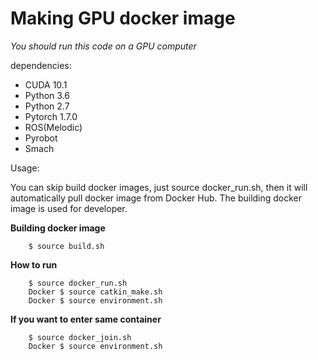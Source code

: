 # Making GPU docker image
*You should run this code on a GPU computer*

dependencies: 
- CUDA 10.1
- Python 3.6
- Python 2.7
- Pytorch 1.7.0
- ROS(Melodic)
- Pyrobot
- Smach

Usage:

You can skip build docker images, just source docker_run.sh, then it will automatically pull docker image from Docker Hub. The building docker image is used for developer.

**Building docker image**
```
    $ source build.sh
```

**How to run**
```
    $ source docker_run.sh
    Docker $ source catkin_make.sh
    Docker $ source environment.sh
```
**If you want to enter same container**
```
    $ source docker_join.sh
    Docker $ source environment.sh
```